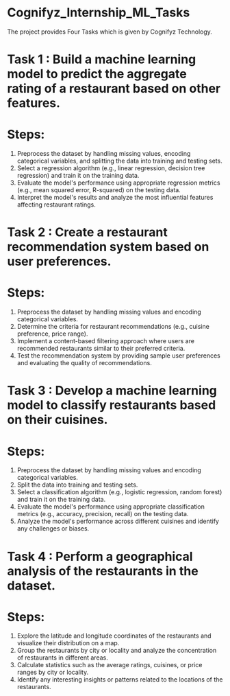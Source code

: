 # Cognifyz_Internship_ML_Tasks
The project provides Four Tasks which is given by Cognifyz Technology.

# Task 1 : Build a machine learning model to predict the aggregate rating of a restaurant based on other features.
# Steps:
1. Preprocess the dataset by handling missing values, encoding categorical variables, and splitting the data into training and testing sets.
2. Select a regression algorithm (e.g., linear regression, decision tree regression) and train it on the training data.
3. Evaluate the model's performance using appropriate regression metrics (e.g., mean squared error, R-squared) on the testing data.
4. Interpret the model's results and analyze the most influential features affecting restaurant ratings.

# Task 2 : Create a restaurant recommendation system based on user preferences.
# Steps:
1. Preprocess the dataset by handling missing values and encoding categorical variables.
2. Determine the criteria for restaurant recommendations (e.g., cuisine preference, price range).
3. Implement a content-based filtering approach where users are recommended restaurants similar to their preferred criteria.
4. Test the recommendation system by providing sample user preferences and evaluating the quality of recommendations.

# Task 3 : Develop a machine learning model to classify restaurants based on their cuisines.
# Steps:
1. Preprocess the dataset by handling missing values and encoding categorical variables.
2. Split the data into training and testing sets.
3. Select a classification algorithm (e.g., logistic regression, random forest) and train it on the training data.
4. Evaluate the model's performance using appropriate classification metrics (e.g., accuracy, precision, recall) on the testing data.
5. Analyze the model's performance across different cuisines and identify any challenges or biases.

# Task 4 : Perform a geographical analysis of the restaurants in the dataset.
# Steps:
1. Explore the latitude and longitude coordinates of the restaurants and visualize their distribution on a map.
2. Group the restaurants by city or locality and analyze the concentration of restaurants in different areas.
3. Calculate statistics such as the average ratings, cuisines, or price ranges by city or locality.
4. Identify any interesting insights or patterns related to the locations of the restaurants.
